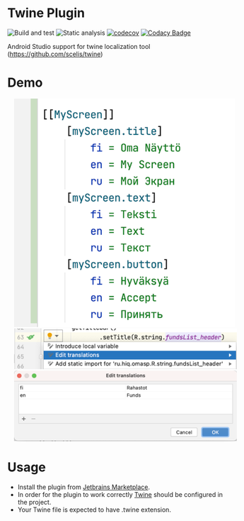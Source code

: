 # Twine Plugin
![Build and test](https://github.com/overpas/twine-plugin/workflows/Build%20and%20test/badge.svg)
![Static analysis](https://github.com/overpas/twine-plugin/workflows/Static%20analysis/badge.svg)
[![codecov](https://codecov.io/gh/overpas/twine-plugin/branch/master/graph/badge.svg)](https://codecov.io/gh/overpas/twine-plugin)
[![Codacy Badge](https://app.codacy.com/project/badge/Grade/77c67163b0e04d179b387d588e361440)](https://www.codacy.com/gh/overpas/twine-plugin/dashboard?utm_source=github.com&amp;utm_medium=referral&amp;utm_content=overpas/twine-plugin&amp;utm_campaign=Badge_Grade)

Android Studio support for twine localization tool (https://github.com/scelis/twine)

# Demo

<p align="left">
  <img src="images/twine_file.png" width="500" hspace="15"></br>
  <img src="images/edit_translations_action.png" width="700" hspace="15"></br>
  <img src="images/edit_translations_ui.png" width="700" hspace="15">
</p>

# Usage

- Install the plugin from <a href="https://plugins.jetbrains.com/plugin/17310-twine-android">Jetbrains Marketplace</a>.
- In order for the plugin to work correctly <a href="https://github.com/scelis/twine">Twine</a> should be configured in the project. 
- Your Twine file is expected to have .twine extension.
